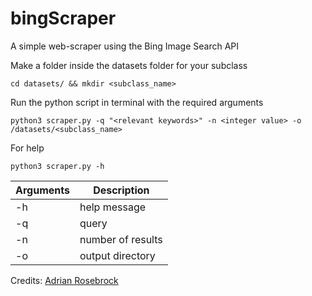 # bingScraper
A simple web-scraper using the Bing Image Search API <br>

Make a folder inside the datasets folder for your subclass 
```
cd datasets/ && mkdir <subclass_name>
```
Run the python script in terminal with the required arguments
```
python3 scraper.py -q "<relevant keywords>" -n <integer value> -o /datasets/<subclass_name> 
```
For help
```
python3 scraper.py -h
```

| Arguments  | Description      |
| ---------- | -----------------|
| -h         | help message     |
| -q         | query            |
| -n         | number of results|
| -o         | output directory |


Credits: [Adrian Rosebrock](https://github.com/jrosebr1)
